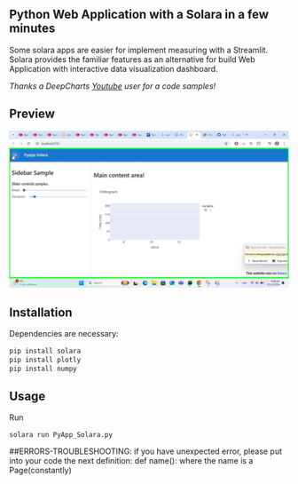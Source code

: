 ## Python Web Application with a Solara in a few minutes
Some solara apps are easier for implement measuring with a Streamlit.
Solara provides the familiar features as an alternative for build Web Application with interactive data visualization dashboard.

*Thanks a DeepCharts [Youtube](https://www.youtube.com/watch?v=hXA4JPNXhqQ) user for a code samples!*

## Preview
![IsAPreview|635x380](data/untitled1.png)

## Installation
Dependencies are necessary: 
```console
pip install solara 
pip install plotly 
pip install numpy
```
## Usage
Run
```console
solara run PyApp_Solara.py 
```

##ERRORS-TROUBLESHOOTING: 
  if you have unexpected error, please put into your code the next definition:
    def name():
  where the name is a Page(constantly)
